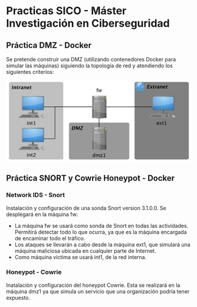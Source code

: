 # Practicas SICO - Máster Investigación en Ciberseguridad

## Práctica DMZ - Docker
Se pretende construir una DMZ (utilizando contenedores Docker para simular las máquinas) siguiendo la
topología de red y atendiendo los siguientes criterios:

![NET_DMZ](imgs/Net_DMZ.png "Net DMZ")

## Práctica SNORT y Cowrie Honeypot - Docker
### Network IDS - Snort
Instalación y configuración de una sonda Snort version 3.1.0.0. Se desplegará en la máquina fw:
- La máquina fw se usará como sonda de Snort en todas las actividades. Permitirá detectar todo lo que
ocurra, ya que es la máquina encargada de encaminar todo el tráfico.
- Los ataques se llevarán a cabo desde la máquina ext1, que simulará una máquina maliciosa ubicada en
cualquier parte de Internet.
- Como máquina víctima se usará int1, de la red interna.

### Honeypot - Cowrie
Inatalación y configuración del honeypot Cowrie. Esta se realizará en la máquina
dmz1 ya que simula un servicio que una organización podría tener expuesto.
